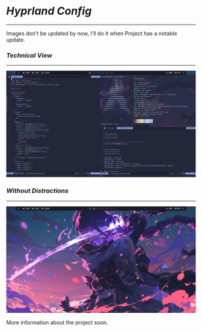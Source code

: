 # ***Hyprland Config***

---

Images don't be updated by now, I'll do it when Project has a notable update.

### ***Technical View***

---

![Hyprland Config](./.config/hypr/screenshots/1722477457.png)

### ***Without Distractions***

---

![Hyprland Config](./.config/hypr/screenshots/1722477528.png)

More information about the project soon.
